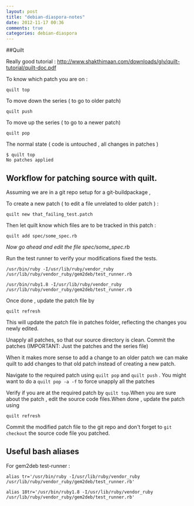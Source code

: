 ```yaml
---
layout: post
title: "debian-diaspora-notes"
date: 2012-11-17 00:36
comments: true
categories: debian-diaspora
---
```


##Quilt

Really good tutorial : http://www.shakthimaan.com/downloads/glv/quilt-tutorial/quilt-doc.pdf

To know which patch you are on : 
```
quilt top
```
To move down the series ( to go to older patch)
```
quilt push
```
To move up the series ( to go to a newer patch)
```
quilt pop
```

The normal state ( code is untouched , all changes in patches )
```
$ quilt top
No patches applied
```

## Workflow for patching source with quilt.
Assuming we are in a git repo setup for a git-buildpackage ,

To create a new patch ( to edit a file unrelated to older patch ) :

```
quilt new that_failing_test.patch
```

Then let quilt know which files are to be tracked in this patch :

```
quilt add spec/some_spec.rb
```

*Now go ahead and edit the file spec/some_spec.rb*

Run the test runner to verify your modifications fixed the tests.

```
/usr/bin/ruby -I/usr/lib/ruby/vendor_ruby /usr/lib/ruby/vendor_ruby/gem2deb/test_runner.rb
```

```
/usr/bin/ruby1.8 -I/usr/lib/ruby/vendor_ruby /usr/lib/ruby/vendor_ruby/gem2deb/test_runner.rb
```

Once done , update the patch file by 

```
quilt refresh
```

This will update the patch file in patches folder, reflecting the
changes you newly edited.

Unapply all patches, so that our source directory is clean.
Commit the patches (IMPORTANT: Just the patches and the series file)

When it makes more sense to add a change to an older patch we can make
quilt to add changes to that old patch instead of creating a new
patch.

Navigate to the required patch using `` quilt pop `` and `` quilt push
`` .
You might want to do a `quilt pop -a -f` to force unapply all the
patches 

Verify if you are at the required patch by ``quilt top``.When you are
sure about the patch , edit the source code files.When done , update
the patch using 
```
quilt refresh
```
Commit the modified patch file to the git repo and don't forget to ``
git checkout `` the source code file you patched.

## Useful bash aliases

For gem2deb test-runner :

```
alias tr='/usr/bin/ruby -I/usr/lib/ruby/vendor_ruby /usr/lib/ruby/vendor_ruby/gem2deb/test_runner.rb'
```

```
alias 18tr='/usr/bin/ruby1.8 -I/usr/lib/ruby/vendor_ruby /usr/lib/ruby/vendor_ruby/gem2deb/test_runner.rb'
```
